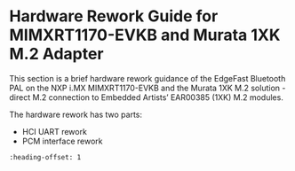 # Hardware Rework Guide for MIMXRT1170-EVKB and Murata 1XK M.2 Adapter

This section is a brief hardware rework guidance of the EdgeFast Bluetooth PAL on the NXP i.MX MIMXRT1170-EVKB and the Murata 1XK M.2 solution - direct M.2 connection to Embedded Artists’ EAR00385 \(1XK\) M.2 modules.

The hardware rework has two parts:

-   HCI UART rework
-   PCM interface rework


```{include} ../topics/1170EVKB_Murata1XKM2_rework.md
:heading-offset: 1
```

